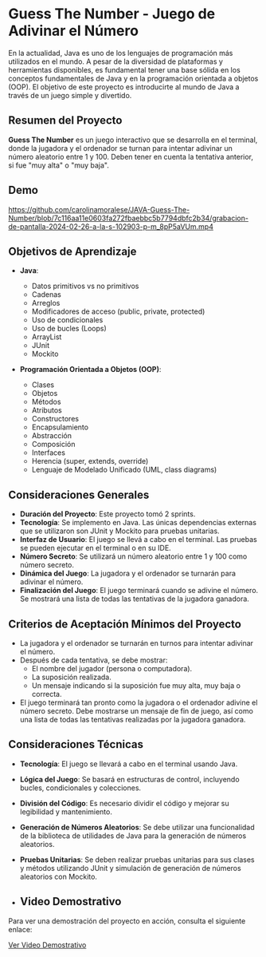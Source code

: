 # Guess The Number - Juego de Adivinar el Número

En la actualidad, Java es uno de los lenguajes de programación más utilizados en el mundo. A pesar de la diversidad de plataformas y herramientas disponibles, es fundamental tener una base sólida en los conceptos fundamentales de Java y en la programación orientada a objetos (OOP). El objetivo de este proyecto es introducirte al mundo de Java a través de un juego simple y divertido.

## Resumen del Proyecto

**Guess The Number** es un juego interactivo que se desarrolla en el terminal, donde la jugadora y el ordenador se turnan para intentar adivinar un número aleatorio entre 1 y 100. Deben tener en cuenta la tentativa anterior, si fue "muy alta" o "muy baja".


## Demo

https://github.com/carolinamoralese/JAVA-Guess-The-Number/blob/7c116aa11e0603fa272fbaebbc5b7794dbfc2b34/grabacion-de-pantalla-2024-02-26-a-la-s-102903-p-m_8pP5aVUm.mp4


## Objetivos de Aprendizaje

- **Java**:
  - Datos primitivos vs no primitivos
  - Cadenas
  - Arreglos
  - Modificadores de acceso (public, private, protected)
  - Uso de condicionales
  - Uso de bucles (Loops)
  - ArrayList
  - JUnit
  - Mockito

- **Programación Orientada a Objetos (OOP)**:
  - Clases
  - Objetos
  - Métodos
  - Atributos
  - Constructores
  - Encapsulamiento
  - Abstracción
  - Composición
  - Interfaces
  - Herencia (super, extends, override)
  - Lenguaje de Modelado Unificado (UML, class diagrams)

## Consideraciones Generales

- **Duración del Proyecto**: Este proyecto tomó 2 sprints.
- **Tecnología**: Se implemento en Java. Las únicas dependencias externas que se utilizaron son JUnit y Mockito para pruebas unitarias.
- **Interfaz de Usuario**: El juego se llevá a cabo en el terminal. Las pruebas se pueden ejecutar en el terminal o en su IDE.
- **Número Secreto**: Se utilizará un número aleatorio entre 1 y 100 como número secreto.
- **Dinámica del Juego**: La jugadora y el ordenador se turnarán para adivinar el número.
- **Finalización del Juego**: El juego terminará cuando se adivine el número. Se mostrará una lista de todas las tentativas de la jugadora ganadora.

## Criterios de Aceptación Mínimos del Proyecto

- La jugadora y el ordenador se turnarán en turnos para intentar adivinar el número.
- Después de cada tentativa, se debe mostrar:
  - El nombre del jugador (persona o computadora).
  - La suposición realizada.
  - Un mensaje indicando si la suposición fue muy alta, muy baja o correcta.
- El juego terminará tan pronto como la jugadora o el ordenador adivine el número secreto. Debe mostrarse un mensaje de fin de juego, así como una lista de todas las tentativas realizadas por la jugadora ganadora.

## Consideraciones Técnicas

- **Tecnología**: El juego se llevará a cabo en el terminal usando Java.
- **Lógica del Juego**: Se basará en estructuras de control, incluyendo bucles, condicionales y colecciones.
- **División del Código**: Es necesario dividir el código y mejorar su legibilidad y mantenimiento.
- **Generación de Números Aleatorios**: Se debe utilizar una funcionalidad de la biblioteca de utilidades de Java para la generación de números aleatorios.
- **Pruebas Unitarias**: Se deben realizar pruebas unitarias para sus clases y métodos utilizando JUnit y simulación de generación de números aleatorios con Mockito.

- ## Video Demostrativo

Para ver una demostración del proyecto en acción, consulta el siguiente enlace:

[Ver Video Demostrativo](https://www.loom.com/share/ef9bc4b8bfc04a89b9abfba80edcaa9c)



